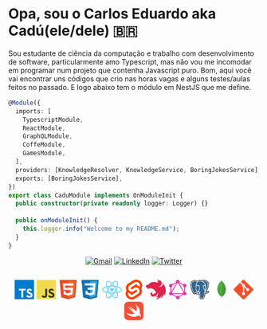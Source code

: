 # Opa, sou o Carlos Eduardo aka Cadú(ele/dele) 🇧🇷

Sou estudante de ciência da computação e trabalho com desenvolvimento de software, particularmente amo Typescript, mas não vou me incomodar em programar num projeto que contenha Javascript puro. Bom, aqui você vai encontrar uns códigos que crio nas horas vagas e alguns testes/aulas feitos no passado. E logo abaixo tem o módulo em NestJS que me define.

```ts
@Module({
  imports: [
    TypescriptModule,
    ReactModule,
    GraphQLModule,
    CoffeModule,
    GamesModule,
  ],
  providers: [KnowledgeResolver, KnowledgeService, BoringJokesService],
  exports: [BoringJokesService],
})
export class CaduModule implements OnModuleInit {
  public constructor(private readonly logger: Logger) {}

  public onModuleInit() {
    this.logger.info("Welcome to my README.md");
  }
}
```

<div align="center">
  <a href="mailto:ceo.paludetto@gmail.com"><img src="https://img.shields.io/badge/-Gmail-%23EA4335?style=for-the-badge&logo=gmail&logoColor=white" alt="Gmail"></a>
  <a href="https://www.linkedin.com/in/ceopaludetto" target="_blank"><img src="https://img.shields.io/badge/-LinkedIn-%230077B5?style=for-the-badge&logo=linkedin&logoColor=white" alt="LinkedIn"/></a>
  <a href="https://twitter.com/ceopaludetto" target="_blank"><img src="https://img.shields.io/badge/-Twitter-%231DA1F2?style=for-the-badge&logo=twitter&logoColor=white" alt="Twitter"/></a>
</div>

##

<div align="center">
  <img height="40" src="https://raw.githubusercontent.com/devicons/devicon/master/icons/typescript/typescript-original.svg" alt="Typescript"/>
  <img height="40" src="https://raw.githubusercontent.com/devicons/devicon/master/icons/javascript/javascript-original.svg" alt="Javascript"/>
  <img height="40" src="https://raw.githubusercontent.com/devicons/devicon/master/icons/html5/html5-original.svg" alt="HTML"/>
  <img height="40" src="https://raw.githubusercontent.com/devicons/devicon/master/icons/css3/css3-original.svg" alt="CSS"/>
  <img height="40" src="https://raw.githubusercontent.com/devicons/devicon/master/icons/react/react-original.svg" alt="ReactJS"/>
  <img height="40" src="https://raw.githubusercontent.com/devicons/devicon/master/icons/svelte/svelte-original.svg" alt="Svelte"/>
  <img height="40" src="https://raw.githubusercontent.com/devicons/devicon/master/icons/nestjs/nestjs-plain.svg" alt="NestJS"/>
  <img height="40" src="https://raw.githubusercontent.com/devicons/devicon/master/icons/graphql/graphql-plain.svg" alt="GraphQL"/>
  <img height="40" src="https://raw.githubusercontent.com/devicons/devicon/master/icons/postgresql/postgresql-original.svg" alt="PostgreSQL"/>
  <img height="40" src="https://raw.githubusercontent.com/devicons/devicon/master/icons/mongodb/mongodb-original.svg" alt="MongoDB"/>
  <img height="40" src="https://raw.githubusercontent.com/devicons/devicon/master/icons/git/git-plain.svg" alt="Git"/>
  <img height="40" src="https://raw.githubusercontent.com/devicons/devicon/master/icons/swift/swift-original.svg" alt="Swift"/>
</div>
